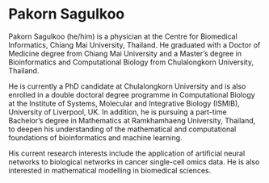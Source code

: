 # Pakorn Sagulkoo

<!--
**AugustusKH/AugustusKH** is a ✨ _special_ ✨ repository because its `README.md` (this file) appears on your GitHub profile.

Here are some ideas to get you started:

- 🔭 I’m currently working on ...
- 🌱 I’m currently learning ...
- 👯 I’m looking to collaborate on ...
- 🤔 I’m looking for help with ...
- 💬 Ask me about ...
- 📫 How to reach me: ...
- 😄 Pronouns: ...
- ⚡ Fun fact: ...
-->

Pakorn Sagulkoo (he/him) is a physician at the Centre for Biomedical Informatics, Chiang Mai University, Thailand. He graduated with a Doctor of Medicine degree from Chiang Mai University and a Master’s degree in Bioinformatics and Computational Biology from Chulalongkorn University, Thailand.

He is currently a PhD candidate at Chulalongkorn University and is also enrolled in a double doctoral degree programme in Computational Biology at the Institute of Systems, Molecular and Integrative Biology (ISMIB), University of Liverpool, UK. In addition, he is pursuing a part-time Bachelor’s degree in Mathematics at Ramkhamhaeng University, Thailand, to deepen his understanding of the mathematical and computational foundations of bioinformatics and machine learning.

His current research interests include the application of artificial neural networks to biological networks in cancer single-cell omics data. He is also interested in mathematical modelling in biomedical sciences.


